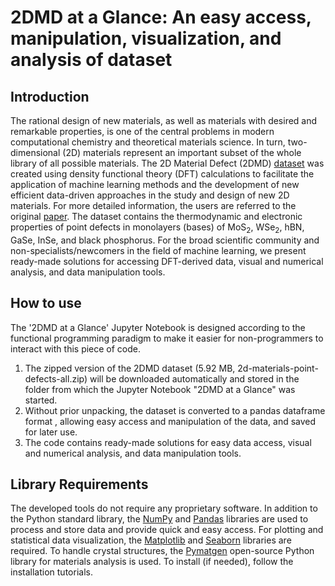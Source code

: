 # 2DMD at a Glance: An easy access, manipulation, visualization, and analysis of dataset

## Introduction
The rational design of new materials, as well as materials with desired and remarkable properties, is one of the central problems in modern computational chemistry and theoretical materials science. 
In turn, two-dimensional (2D) materials represent an important subset of the whole library of all possible materials.
The 2D Material Defect (2DMD) [dataset](https://rolos.com/open/2d-materials-point-defects/)  was created using density functional theory (DFT) calculations to facilitate the application of machine learning methods and the development of new efficient data-driven approaches in the study and design of new 2D materials.
For more detailed information, the users are referred to the original [paper](https://www.nature.com/articles/s41699-023-00369-1).
The dataset contains the thermodynamic and electronic properties of point defects in monolayers (bases) of MoS<sub>2</sub>, WSe<sub>2</sub>, hBN, GaSe, InSe, and black phosphorus.
For the broad scientific community and non-specialists/newcomers in the field of machine learning, we present ready-made solutions for accessing DFT-derived data, visual and numerical analysis, and data manipulation tools.

## How to use
The '2DMD at a Glance' Jupyter Notebook is designed according to the functional programming paradigm to make it easier for non-programmers to interact with this piece of code.
1) The zipped version of the 2DMD dataset (5.92 MB, 2d-materials-point-defects-all.zip) will be downloaded automatically and stored in the folder from which the Jupyter Notebook "2DMD at a Glance" was started.
2) Without prior unpacking, the dataset is converted to a pandas dataframe format , allowing easy access and manipulation of the data, and saved for later use.
3) The code contains ready-made solutions for easy data access, visual and numerical analysis, and data manipulation tools.

## Library Requirements
The developed tools do not require any proprietary software. 
In addition to the Python standard library, the [NumPy](https://numpy.org/) and [Pandas](https://pandas.pydata.org/) libraries are used to process and store data and provide quick and easy access. 
For plotting and statistical data visualization, the [Matplotlib](https://matplotlib.org/) and [Seaborn](https://seaborn.pydata.org/) libraries are required. 
To handle crystal structures, the [Pymatgen](https://pymatgen.org/) open-source Python library for materials analysis is used.
To install (if needed), follow the installation tutorials.
